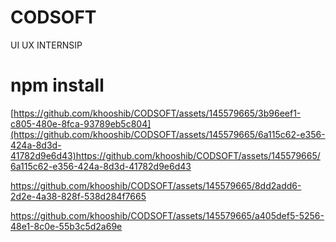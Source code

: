 # CODSOFT
UI UX INTERNSIP

# npm install
[https://github.com/khooshib/CODSOFT/assets/145579665/3b96eef1-c805-480e-8fca-93789eb5c804](https://github.com/khooshib/CODSOFT/assets/145579665/6a115c62-e356-424a-8d3d-41782d9e6d43)https://github.com/khooshib/CODSOFT/assets/145579665/6a115c62-e356-424a-8d3d-41782d9e6d43


https://github.com/khooshib/CODSOFT/assets/145579665/8dd2add6-2d2e-4a38-828f-538d284f7665


https://github.com/khooshib/CODSOFT/assets/145579665/a405def5-5256-48e1-8c0e-55b3c5d2a69e



